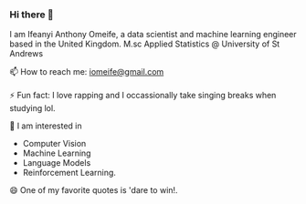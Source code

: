 ### Hi there 👋

I am Ifeanyi Anthony Omeife, a data scientist and machine learning engineer based in the United Kingdom.  M.sc Applied Statistics @ University of St Andrews

📫 How to reach me: iomeife@gmail.com <br>
<br>
⚡ Fun fact: I love rapping and I occassionally take singing breaks when studying lol. <br>

🤔 I am interested in  
- Computer Vision
- Machine Learning
- Language Models
- Reinforcement Learning.<br>

😄 One of my favorite quotes is  'dare to win!.



<!--
**Ifeanyi-omeck/Ifeanyi-omeck** is a ✨ _special_ ✨ repository because its `README.md` (this file) appears on your GitHub profile.

Here are some ideas to get you started:

- .
- 
- 👯 I’m looking to collaborate on ...
- 🤔 I’m looking for help with ...
- 💬 Ask me about ...
- 
- 😄 Pronouns: ...
- 
-->

